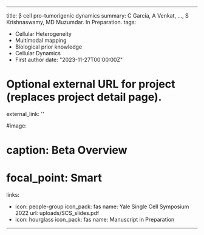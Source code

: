 
---
title: β cell pro-tumorigenic dynamics
summary: C Garcia, A Venkat, ..., S Krishnaswamy, MD Muzumdar. In Preparation.
tags:
  - Cellular Heterogeneity
  - Multimodal mapping
  - Biological prior knowledge
  - Cellular Dynamics
  - First author
date: "2023-11-27T00:00:00Z"

# Optional external URL for project (replaces project detail page).
external_link: ''

#image:
#  caption: Beta Overview
#  focal_point: Smart
links:
  - icon: people-group
    icon_pack: fas
    name: Yale Single Cell Symposium 2022
    url: uploads/SCS_slides.pdf
  - icon: hourglass
    icon_pack: fas
    name: Manuscript in Preparation
---
